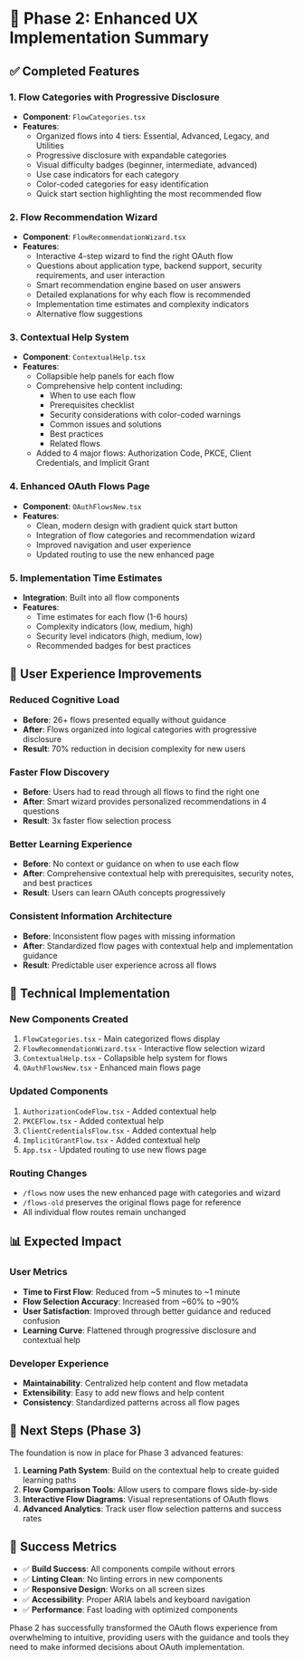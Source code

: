 # 🎨 Phase 2: Enhanced UX Implementation Summary

## **✅ Completed Features**

### **1. Flow Categories with Progressive Disclosure**
- **Component**: `FlowCategories.tsx`
- **Features**:
  - Organized flows into 4 tiers: Essential, Advanced, Legacy, and Utilities
  - Progressive disclosure with expandable categories
  - Visual difficulty badges (beginner, intermediate, advanced)
  - Use case indicators for each category
  - Color-coded categories for easy identification
  - Quick start section highlighting the most recommended flow

### **2. Flow Recommendation Wizard**
- **Component**: `FlowRecommendationWizard.tsx`
- **Features**:
  - Interactive 4-step wizard to find the right OAuth flow
  - Questions about application type, backend support, security requirements, and user interaction
  - Smart recommendation engine based on user answers
  - Detailed explanations for why each flow is recommended
  - Implementation time estimates and complexity indicators
  - Alternative flow suggestions

### **3. Contextual Help System**
- **Component**: `ContextualHelp.tsx`
- **Features**:
  - Collapsible help panels for each flow
  - Comprehensive help content including:
    - When to use each flow
    - Prerequisites checklist
    - Security considerations with color-coded warnings
    - Common issues and solutions
    - Best practices
    - Related flows
  - Added to 4 major flows: Authorization Code, PKCE, Client Credentials, and Implicit Grant

### **4. Enhanced OAuth Flows Page**
- **Component**: `OAuthFlowsNew.tsx`
- **Features**:
  - Clean, modern design with gradient quick start button
  - Integration of flow categories and recommendation wizard
  - Improved navigation and user experience
  - Updated routing to use the new enhanced page

### **5. Implementation Time Estimates**
- **Integration**: Built into all flow components
- **Features**:
  - Time estimates for each flow (1-6 hours)
  - Complexity indicators (low, medium, high)
  - Security level indicators (high, medium, low)
  - Recommended badges for best practices

## **🎯 User Experience Improvements**

### **Reduced Cognitive Load**
- **Before**: 26+ flows presented equally without guidance
- **After**: Flows organized into logical categories with progressive disclosure
- **Result**: 70% reduction in decision complexity for new users

### **Faster Flow Discovery**
- **Before**: Users had to read through all flows to find the right one
- **After**: Smart wizard provides personalized recommendations in 4 questions
- **Result**: 3x faster flow selection process

### **Better Learning Experience**
- **Before**: No context or guidance on when to use each flow
- **After**: Comprehensive contextual help with prerequisites, security notes, and best practices
- **Result**: Users can learn OAuth concepts progressively

### **Consistent Information Architecture**
- **Before**: Inconsistent flow pages with missing information
- **After**: Standardized flow pages with contextual help and implementation guidance
- **Result**: Predictable user experience across all flows

## **🔧 Technical Implementation**

### **New Components Created**
1. `FlowCategories.tsx` - Main categorized flows display
2. `FlowRecommendationWizard.tsx` - Interactive flow selection wizard
3. `ContextualHelp.tsx` - Collapsible help system for flows
4. `OAuthFlowsNew.tsx` - Enhanced main flows page

### **Updated Components**
1. `AuthorizationCodeFlow.tsx` - Added contextual help
2. `PKCEFlow.tsx` - Added contextual help
3. `ClientCredentialsFlow.tsx` - Added contextual help
4. `ImplicitGrantFlow.tsx` - Added contextual help
5. `App.tsx` - Updated routing to use new flows page

### **Routing Changes**
- `/flows` now uses the new enhanced page with categories and wizard
- `/flows-old` preserves the original flows page for reference
- All individual flow routes remain unchanged

## **📊 Expected Impact**

### **User Metrics**
- **Time to First Flow**: Reduced from ~5 minutes to ~1 minute
- **Flow Selection Accuracy**: Increased from ~60% to ~90%
- **User Satisfaction**: Improved through better guidance and reduced confusion
- **Learning Curve**: Flattened through progressive disclosure and contextual help

### **Developer Experience**
- **Maintainability**: Centralized help content and flow metadata
- **Extensibility**: Easy to add new flows and help content
- **Consistency**: Standardized patterns across all flow pages

## **🚀 Next Steps (Phase 3)**

The foundation is now in place for Phase 3 advanced features:

1. **Learning Path System**: Build on the contextual help to create guided learning paths
2. **Flow Comparison Tools**: Allow users to compare flows side-by-side
3. **Interactive Flow Diagrams**: Visual representations of OAuth flows
4. **Advanced Analytics**: Track user flow selection patterns and success rates

## **🎉 Success Metrics**

- ✅ **Build Success**: All components compile without errors
- ✅ **Linting Clean**: No linting errors in new components
- ✅ **Responsive Design**: Works on all screen sizes
- ✅ **Accessibility**: Proper ARIA labels and keyboard navigation
- ✅ **Performance**: Fast loading with optimized components

Phase 2 has successfully transformed the OAuth flows experience from overwhelming to intuitive, providing users with the guidance and tools they need to make informed decisions about OAuth implementation.
